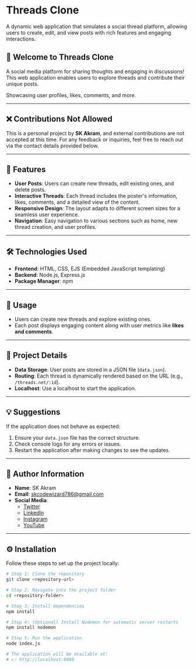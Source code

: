 # Threads Clone

A dynamic web application that simulates a social thread platform, allowing users to create, edit, and view posts with rich features and engaging interactions.

## 🎉 Welcome to Threads Clone

A social media platform for sharing thoughts and engaging in discussions! This web application enables users to explore threads and contribute their unique posts.  

Showcasing user profiles, likes, comments, and more.

---

## ❌ Contributions Not Allowed

This is a personal project by **SK Akram**, and external contributions are not accepted at this time. For any feedback or inquiries, feel free to reach out via the contact details provided below.

---

## 🌟 Features  

- **User Posts**: Users can create new threads, edit existing ones, and delete posts.  
- **Interactive Threads**: Each thread includes the poster's information, likes, comments, and a detailed view of the content.  
- **Responsive Design**: The layout adapts to different screen sizes for a seamless user experience.  
- **Navigation**: Easy navigation to various sections such as home, new thread creation, and user profiles.

---

## 🛠️ Technologies Used  

- **Frontend**: HTML, CSS, EJS (Embedded JavaScript templating)  
- **Backend**: Node.js, Express.js  
- **Package Manager**: npm  

---

## 🚀 Usage  

- Users can create new threads and explore existing ones.  
- Each post displays engaging content along with user metrics like **likes and comments**.

---

## 📂 Project Details  

- **Data Storage**: User posts are stored in a JSON file (`data.json`).  
- **Routing**: Each thread is dynamically rendered based on the URL (e.g., `/threads.net/:id`).  
- **Localhost**: Use a localhost to start the application.

---

## 💡 Suggestions  

If the application does not behave as expected:  
1. Ensure your `data.json` file has the correct structure.  
2. Check console logs for any errors or issues.  
3. Restart the application after making changes to see the updates.

---

## 👤 Author Information  

- **Name**: SK Akram  
- **Email**: skcodewizard786@gmail.com  
- **Social Media**:  
  - [Twitter](https://twitter.com/akramcodez)  
  - [LinkedIn](https://www.linkedin.com/in/sk-akram-aaa903318/)  
  - [Instagram](https://instagram.com/akramcodez)  
  - [YouTube](https://youtube.com/@akramcodez)

---

## ⚙️ Installation  

Follow these steps to set up the project locally:  

```bash
# Step 1: Clone the repository
git clone <repository-url>

# Step 2: Navigate into the project folder
cd <repository-folder>

# Step 3: Install dependencies
npm install

# Step 4: (Optional) Install Nodemon for automatic server restarts
npm install nodemon

# Step 5: Run the application
node index.js

# The application will be available at:
# 👉 http://localhost:8080